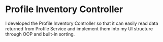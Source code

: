 # Profile Inventory Controller
I developed the Profile Inventory Controller so that it can easily read data returned from Profile Service and implement them into my UI structure through OOP and built-in sorting.

